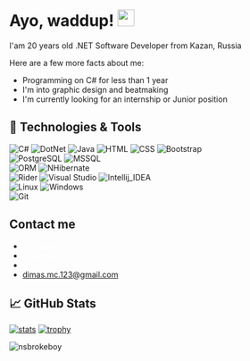 # Ayo, waddup! <img src="https://raw.githubusercontent.com/MartinHeinz/MartinHeinz/master/wave.gif" width="30px" height="30px">

I'am 20 years old .NET Software Developer from Kazan, Russia

Here are a few more facts about me:
* Programming on C# for less than 1 year
* I'm into graphic design and beatmaking
* I'm currently looking for an internship or Junior position

## 🔧 Technologies & Tools
![C#](https://img.shields.io/badge/Code-CSharp-informational?style=flat-square&logo=csharp&logoColor=white&color=512BD4)
![DotNet](https://img.shields.io/badge/Code-.NET-informational?style=flat-square&logo=dotnet&logoColor=white&color=512BD4)
![Java](https://img.shields.io/badge/Code-Java-informational?style=flat-square&logo=java&logoColor=white&color=512BD4)
![HTML](https://img.shields.io/badge/Code-HTML-informational?style=flat-square&logo=html5&logoColor=white&color=512BD4)
![CSS](https://img.shields.io/badge/Code-CSS-informational?style=flat-square&logo=css3&logoColor=white&color=512BD4)
![Bootstrap](https://img.shields.io/badge/Code-BootStrap-informational?style=flat-square&logo=bootstrap&logoColor=white&color=512BD4)
<br>
![PostgreSQL](https://img.shields.io/badge/DB-PostgreSQL-informational?style=flat-square&logo=postgresql&logoColor=white&color=59d16b)
![MSSQL](https://img.shields.io/badge/DB-MSSQL-informational?style=flat-square&logo=Microsoft-SQL-Server&logoColor=white&color=59d16b)
<br>
![ORM](https://img.shields.io/badge/ORM-EntityFramework-informational?style=flat-square&logo=entityframework&logoColor=white&color=FF61F6)
![NHibernate](https://img.shields.io/badge/ORM-NHibernate-informational?style=flat-square&logo=dapper&logoColor=white&color=FF61F6)
<br>
![Rider](https://img.shields.io/badge/Editor-Rider-informational?style=flat-square&logo=rider&logoColor=white&color=FF9E0F)
![Visual Studio](https://img.shields.io/badge/Editor-Visual_Studio-informational?style=flat-square&logo=visual-studio&logoColor=white&color=FF9E0F)
![Intellij_IDEA](https://img.shields.io/badge/Editor-IntelliJ_IDEA-informational?style=flat-square&logo=intellij-idea&logoColor=white&color=FF9E0F)
<br>
![Linux](https://img.shields.io/badge/OS-Linux-informational?style=flat-square&logo=linux&logoColor=white&color=FECC00)
![Windows](https://img.shields.io/badge/OS-Windows-informational?style=flat-square&logo=windows&logoColor=white&color=FECC00)
<br>
![Git](https://img.shields.io/badge/Tools-Git-informational?style=flat-square&logo=Git&logoColor=white&color=59d16b)


## Contact me
* <a style="color: white" href="https://t-do.ru/nsbrokeboy">Telegram</a>
* <a style="color: white" href="https://instagram.com/canyouliveyourlifelikethis">Instagram</a>
* <a style="color: white" href="https://vk.com/nsbrokeboy">VK</a>
* dimas.mc.123@gmail.com


## ​📈 GitHub Stats
[![stats](https://github-readme-stats.vercel.app/api?username=nsbrokeboy&count_private=true&show_icons=true&title_color=68f67b&bg_color=0d1117&hide_border=true&icon_color=fafafa&text_color=fafafa&include_all_commits=true)](https://github.com/anuraghazra/github-readme-stats)
[![trophy](https://github-profile-trophy.vercel.app/?username=nsbrokeboy&theme=darkhub)](https://github.com/ryo-ma/github-profile-trophy)

<p align="left"><img src="https://komarev.com/ghpvc/?username=nsbrokeboy&label=Profile%20views&color=59d16b&style=flat-square" alt="nsbrokeboy"/></p>
